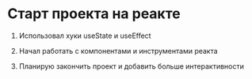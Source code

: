 # Старт проекта на реакте

1. Использовал хуки useState и useEffect

2. Начал работать с компонентами и инструментами реакта

3. Планирую закончить проект и добавить больше интерактивности